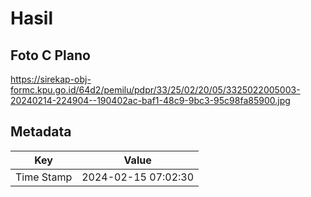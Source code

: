 # Hasil

## Foto C Plano

https://sirekap-obj-formc.kpu.go.id/64d2/pemilu/pdpr/33/25/02/20/05/3325022005003-20240214-224904--190402ac-baf1-48c9-9bc3-95c98fa85900.jpg


## Metadata

| Key        | Value               |
| ---------- | ------------------- |
| Time Stamp | 2024-02-15 07:02:30 |



